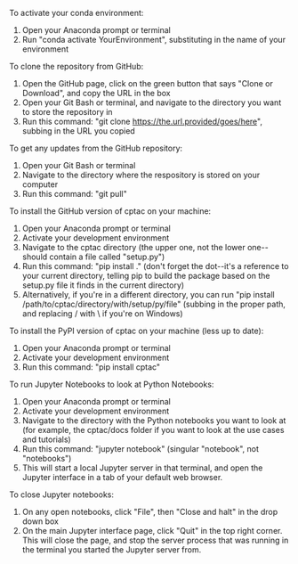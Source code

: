 To activate your conda environment:
1. Open your Anaconda prompt or terminal
2. Run "conda activate YourEnvironment", substituting in the name of your environment

To clone the repository from GitHub:
1. Open the GitHub page, click on the green button that says "Clone or Download", and copy the URL in the box
2. Open your Git Bash or terminal, and navigate to the directory you want to store the repository in
3. Run this command: "git clone https://the.url.provided/goes/here", subbing in the URL you copied

To get any updates from the GitHub repository:
1. Open your Git Bash or terminal
2. Navigate to the directory where the respository is stored on your computer
3. Run this command: "git pull"

To install the GitHub version of cptac on your machine:
1. Open your Anaconda prompt or terminal
2. Activate your development environment
3. Navigate to the cptac directory (the upper one, not the lower one--should contain a file called "setup.py")
4. Run this command: "pip install ." (don't forget the dot--it's a reference to your current directory, telling pip to build the package based on the setup.py file it finds in the current directory)
5. Alternatively, if you're in a different directory, you can run "pip install /path/to/cptac/directory/with/setup/py/file" (subbing in the proper path, and replacing / with \ if you're on Windows)

To install the PyPI version of cptac on your machine (less up to date):
1. Open your Anaconda prompt or terminal
2. Activate your development environment
3. Run this command: "pip install cptac"

To run Jupyter Notebooks to look at Python Notebooks:
1. Open your Anaconda prompt or terminal
2. Activate your development environment
3. Navigate to the directory with the Python notebooks you want to look at (for example, the cptac/docs folder if you want to look at the use cases and tutorials)
4. Run this command: "jupyter notebook" (singular "notebook", not "notebooks")
5. This will start a local Jupyter server in that terminal, and open the Jupyter interface in a tab of your default web browser.

To close Jupyter notebooks:
1. On any open notebooks, click "File", then "Close and halt" in the drop down box
2. On the main Jupyter interface page, click "Quit" in the top right corner. This will close the page, and stop the server process that was running in the terminal you started the Jupyter server from.
